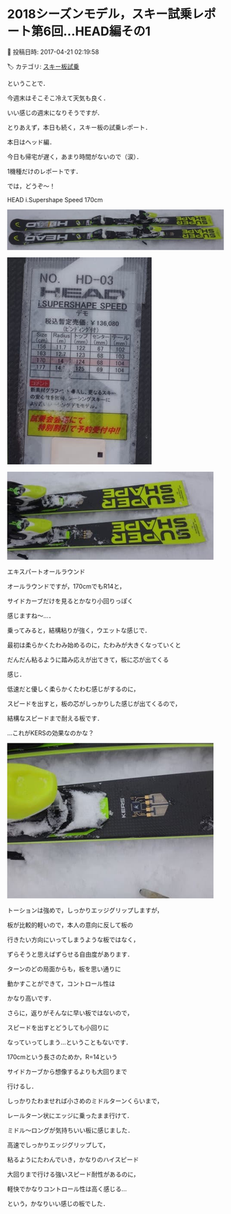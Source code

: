 # 2018シーズンモデル，スキー試乗レポート第6回…HEAD編その1

📅 投稿日時: 2017-04-21 02:19:58

🏷️ カテゴリ: [スキー板試乗](c0bd8048615710cee890e403a36cc9a2b.md)

ということで．


今週末はそこそこ冷えて天気も良く．


いい感じの週末になりそうですが．





とりあえず，本日も続く，スキー板の試乗レポート．


本日はヘッド編．


今日も帰宅が遅く，あまり時間がないので（涙）．


1機種だけのレポートです．





では，どうぞ～！[]()





HEAD i.Supershape Speed 170cm







![ab09df9a34f311e02ec7b292f7524fbe.jpg](images/ab09df9a34f311e02ec7b292f7524fbe.jpg)









![7145f63ccdd4a52c7d3f85bfad1617aa.jpg](images/7145f63ccdd4a52c7d3f85bfad1617aa.jpg)









![1d797f3a17519ee9c8c63b9475415c69.jpg](images/1d797f3a17519ee9c8c63b9475415c69.jpg)







エキスパートオールラウンド





オールラウンドですが，170cmでもR14と，


サイドカーブだけを見るとかなり小回りっぽく


感じますね～…．





乗ってみると，結構粘りが強く，ウエットな感じで．


最初は柔らかくたわみ始めるのに，たわみが大きくなっていくと


だんだん粘るように踏み応えが出てきて，板に芯が出てくる


感じ．


低速だと優しく柔らかくたわむ感じがするのに，


スピードを出すと，板の芯がしっかりした感じが出てくるので，


結構なスピードまで耐える板です．





…これがKERSの効果なのかな？




![1f1ac409cedddf13a91a747051a8bd7c.jpg](images/1f1ac409cedddf13a91a747051a8bd7c.jpg)







トーションは強めで，しっかりエッジグリップしますが，


板が比較的軽いので，本人の意向に反して板の


行きたい方向にいってしまうような板ではなく，


ずらそうと思えばずらせる自由度があります．


ターンのどの局面からも，板を思い通りに


動かすことができて，コントロール性は


かなり高いです．





さらに，返りがそんなに早い板ではないので，


スピードを出すとどうしても小回りに


なっていってしまう…ということもないです．





170cmという長さのためか，R=14という


サイドカーブから想像するよりも大回りまで


行けるし．


しっかりたわませれば小さめのミドルターンくらいまで，


レールターン状にエッジに乗ったまま行けて．


ミドル～ロングが気持ちいい板に感じました．





高速でしっかりエッジグリップして，


粘るようにたわんでいき，かなりのハイスピード


大回りまで行ける強いスピード耐性があるのに，


軽快でかなりコントロール性は高く感じる…


という，かなりいい感じの板でした．
